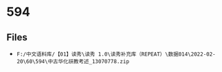 # 594

## Files

- `F:/中文语料库/【01】读秀\读秀 1.0\读秀补充库（REPEAT）\数据014\2022-02-20\60\594\中古华化祆教考述_13070778.zip`

